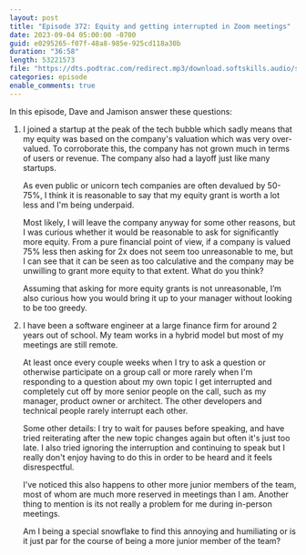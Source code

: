 ```yaml
---
layout: post
title: "Episode 372: Equity and getting interrupted in Zoom meetings"
date: 2023-09-04 05:00:00 -0700
guid: e0295265-f07f-48a8-985e-925cd118a30b
duration: "36:58"
length: 53221573
file: "https://dts.podtrac.com/redirect.mp3/download.softskills.audio/sse-372.mp3"
categories: episode
enable_comments: true
---
```


In this episode, Dave and Jamison answer these questions:

1. I joined a startup at the peak of the tech bubble which sadly means that my equity was based on the company's valuation which was very over-valued. To corroborate this, the company has not grown much in terms of users or revenue. The company also had a layoff just like many startups.
   
   As even public or unicorn tech companies are often devalued by 50-75%, I think it is reasonable to say that my equity grant is worth a lot less and I'm being underpaid.
   
   Most likely, I will leave the company anyway for some other reasons, but I was curious whether it would be reasonable to ask for significantly more equity. From a pure financial point of view, if a company is valued 75% less then asking for 2x does not seem too unreasonable to me, but I can see that it can be seen as too calculative and the company may be unwilling to grant more equity to that extent. What do you think?
   
   
   Assuming that asking for more equity grants is not unreasonable, I’m also curious how you would bring it up to your manager without looking to be too greedy.

2. I have been a software engineer at a large finance firm for around 2 years out of school. My team works in a hybrid model but most of my meetings are still remote.
   
   At least once every couple weeks when I try to ask a question or otherwise participate on a group call or more rarely when I'm responding to a question about my own topic I get interrupted and completely cut off by more senior people on the call, such as my manager, product owner or architect. The other developers and technical people rarely interrupt each other.
   
   Some other details: I try to wait for pauses before speaking, and have tried reiterating after the new topic changes again but often it's just too late. I also tried ignoring the interruption and continuing to speak but I really don't enjoy having to do this in order to be heard and it feels disrespectful.
   
   I've noticed this also happens to other more junior members of the team, most of whom are much more reserved in meetings than I am. Another thing to mention is its not really a problem for me during in-person meetings.
   
   Am I being a special snowflake to find this annoying and humiliating or is it just par for the course of being a more junior member of the team?
